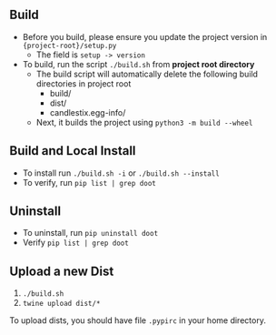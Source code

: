 
## Build
* Before you build, please ensure you update the project version in `{project-root}/setup.py`
  * The field is `setup -> version`
* To build, run the script `./build.sh` from **project root directory**
  * The build script will automatically delete the following build directories in project root
    * build/
    * dist/
    * candlestix.egg-info/
  * Next, it builds the project using `python3 -m build --wheel`

## Build and Local Install
* To install run `./build.sh -i` or `./build.sh --install`
* To verify, run `pip list | grep doot`

## Uninstall 
- To uninstall, run `pip uninstall doot`
- Verify `pip list | grep doot` 

## Upload a new Dist
1. `./build.sh`
2. `twine upload dist/*`

To upload dists, you should have file `.pypirc` in your home directory. 
